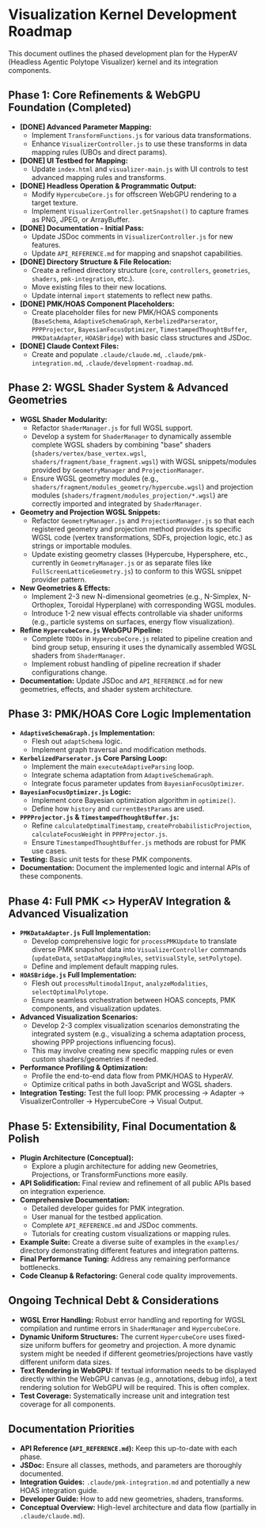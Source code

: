 # Visualization Kernel Development Roadmap

This document outlines the phased development plan for the HyperAV (Headless Agentic Polytope Visualizer) kernel and its integration components.

## Phase 1: Core Refinements & WebGPU Foundation (Completed)

*   **[DONE] Advanced Parameter Mapping:**
    *   Implement `TransformFunctions.js` for various data transformations.
    *   Enhance `VisualizerController.js` to use these transforms in data mapping rules (UBOs and direct params).
*   **[DONE] UI Testbed for Mapping:**
    *   Update `index.html` and `visualizer-main.js` with UI controls to test advanced mapping rules and transforms.
*   **[DONE] Headless Operation & Programmatic Output:**
    *   Modify `HypercubeCore.js` for offscreen WebGPU rendering to a target texture.
    *   Implement `VisualizerController.getSnapshot()` to capture frames as PNG, JPEG, or ArrayBuffer.
*   **[DONE] Documentation - Initial Pass:**
    *   Update JSDoc comments in `VisualizerController.js` for new features.
    *   Update `API_REFERENCE.md` for mapping and snapshot capabilities.
*   **[DONE] Directory Structure & File Relocation:**
    *   Create a refined directory structure (`core`, `controllers`, `geometries`, `shaders`, `pmk-integration`, etc.).
    *   Move existing files to their new locations.
    *   Update internal `import` statements to reflect new paths.
*   **[DONE] PMK/HOAS Component Placeholders:**
    *   Create placeholder files for new PMK/HOAS components (`BaseSchema`, `AdaptiveSchemaGraph`, `KerbelizedParserator`, `PPPProjector`, `BayesianFocusOptimizer`, `TimestampedThoughtBuffer`, `PMKDataAdapter`, `HOASBridge`) with basic class structures and JSDoc.
*   **[DONE] Claude Context Files:**
    *   Create and populate `.claude/claude.md`, `.claude/pmk-integration.md`, `.claude/development-roadmap.md`.

## Phase 2: WGSL Shader System & Advanced Geometries

*   **WGSL Shader Modularity:**
    *   Refactor `ShaderManager.js` for full WGSL support.
    *   Develop a system for `ShaderManager` to dynamically assemble complete WGSL shaders by combining "base" shaders (`shaders/vertex/base_vertex.wgsl`, `shaders/fragment/base_fragment.wgsl`) with WGSL snippets/modules provided by `GeometryManager` and `ProjectionManager`.
    *   Ensure WGSL geometry modules (e.g., `shaders/fragment/modules_geometry/hypercube.wgsl`) and projection modules (`shaders/fragment/modules_projection/*.wgsl`) are correctly imported and integrated by `ShaderManager`.
*   **Geometry and Projection WGSL Snippets:**
    *   Refactor `GeometryManager.js` and `ProjectionManager.js` so that each registered geometry and projection method provides its specific WGSL code (vertex transformations, SDFs, projection logic, etc.) as strings or importable modules.
    *   Update existing geometry classes (Hypercube, Hypersphere, etc., currently in `GeometryManager.js` or as separate files like `FullScreenLatticeGeometry.js`) to conform to this WGSL snippet provider pattern.
*   **New Geometries & Effects:**
    *   Implement 2-3 new N-dimensional geometries (e.g., N-Simplex, N-Orthoplex, Toroidal Hyperplane) with corresponding WGSL modules.
    *   Introduce 1-2 new visual effects controllable via shader uniforms (e.g., particle systems on surfaces, energy flow visualization).
*   **Refine `HypercubeCore.js` WebGPU Pipeline:**
    *   Complete `TODOs` in `HypercubeCore.js` related to pipeline creation and bind group setup, ensuring it uses the dynamically assembled WGSL shaders from `ShaderManager`.
    *   Implement robust handling of pipeline recreation if shader configurations change.
*   **Documentation:** Update JSDoc and `API_REFERENCE.md` for new geometries, effects, and shader system architecture.

## Phase 3: PMK/HOAS Core Logic Implementation

*   **`AdaptiveSchemaGraph.js` Implementation:**
    *   Flesh out `adaptSchema` logic.
    *   Implement graph traversal and modification methods.
*   **`KerbelizedParserator.js` Core Parsing Loop:**
    *   Implement the main `executeAdaptiveParsing` loop.
    *   Integrate schema adaptation from `AdaptiveSchemaGraph`.
    *   Integrate focus parameter updates from `BayesianFocusOptimizer`.
*   **`BayesianFocusOptimizer.js` Logic:**
    *   Implement core Bayesian optimization algorithm in `optimize()`.
    *   Define how `history` and `currentBestParams` are used.
*   **`PPPProjector.js` & `TimestampedThoughtBuffer.js`:**
    *   Refine `calculateOptimalTimestamp`, `createProbabilisticProjection`, `calculateFocusWeight` in `PPPProjector.js`.
    *   Ensure `TimestampedThoughtBuffer.js` methods are robust for PMK use cases.
*   **Testing:** Basic unit tests for these PMK components.
*   **Documentation:** Document the implemented logic and internal APIs of these components.

## Phase 4: Full PMK <> HyperAV Integration & Advanced Visualization

*   **`PMKDataAdapter.js` Full Implementation:**
    *   Develop comprehensive logic for `processPMKUpdate` to translate diverse PMK snapshot data into `VisualizerController` commands (`updateData`, `setDataMappingRules`, `setVisualStyle`, `setPolytope`).
    *   Define and implement default mapping rules.
*   **`HOASBridge.js` Full Implementation:**
    *   Flesh out `processMultimodalInput`, `analyzeModalities`, `selectOptimalPolytope`.
    *   Ensure seamless orchestration between HOAS concepts, PMK components, and visualization updates.
*   **Advanced Visualization Scenarios:**
    *   Develop 2-3 complex visualization scenarios demonstrating the integrated system (e.g., visualizing a schema adaptation process, showing PPP projections influencing focus).
    *   This may involve creating new specific mapping rules or even custom shaders/geometries if needed.
*   **Performance Profiling & Optimization:**
    *   Profile the end-to-end data flow from PMK/HOAS to HyperAV.
    *   Optimize critical paths in both JavaScript and WGSL shaders.
*   **Integration Testing:** Test the full loop: PMK processing -> Adapter -> VisualizerController -> HypercubeCore -> Visual Output.

## Phase 5: Extensibility, Final Documentation & Polish

*   **Plugin Architecture (Conceptual):**
    *   Explore a plugin architecture for adding new Geometries, Projections, or TransformFunctions more easily.
*   **API Solidification:** Final review and refinement of all public APIs based on integration experience.
*   **Comprehensive Documentation:**
    *   Detailed developer guides for PMK integration.
    *   User manual for the testbed application.
    *   Complete `API_REFERENCE.md` and JSDoc comments.
    *   Tutorials for creating custom visualizations or mapping rules.
*   **Example Suite:** Create a diverse suite of examples in the `examples/` directory demonstrating different features and integration patterns.
*   **Final Performance Tuning:** Address any remaining performance bottlenecks.
*   **Code Cleanup & Refactoring:** General code quality improvements.

## Ongoing Technical Debt & Considerations

*   **WGSL Error Handling:** Robust error handling and reporting for WGSL compilation and runtime errors in `ShaderManager` and `HypercubeCore`.
*   **Dynamic Uniform Structures:** The current `HypercubeCore` uses fixed-size uniform buffers for geometry and projection. A more dynamic system might be needed if different geometries/projections have vastly different uniform data sizes.
*   **Text Rendering in WebGPU:** If textual information needs to be displayed directly within the WebGPU canvas (e.g., annotations, debug info), a text rendering solution for WebGPU will be required. This is often complex.
*   **Test Coverage:** Systematically increase unit and integration test coverage for all components.

## Documentation Priorities

*   **API Reference (`API_REFERENCE.md`):** Keep this up-to-date with each phase.
*   **JSDoc:** Ensure all classes, methods, and parameters are thoroughly documented.
*   **Integration Guides:** `.claude/pmk-integration.md` and potentially a new HOAS integration guide.
*   **Developer Guide:** How to add new geometries, shaders, transforms.
*   **Conceptual Overview:** High-level architecture and data flow (partially in `.claude/claude.md`).
